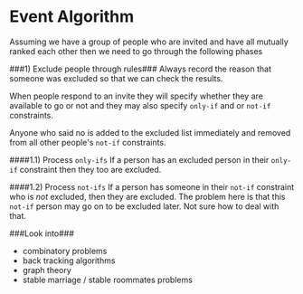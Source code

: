 Event Algorithm
===============

Assuming we have a group of people who are invited and have all mutually ranked each other then we need to go through the following phases

###1) Exclude people through rules###
Always record the reason that someone was excluded so that we can check the results. 

When people respond to an invite they will specify whether they are available to go or not and they may also specify `only-if` and or `not-if` constraints.

Anyone who said no is added to the excluded list immediately and removed from all other people's `not-if` constraints. 

####1.1) Process `only-ifs`
If a person has an excluded person in their `only-if` constraint then they too are excluded.

####1.2) Process `not-ifs`
If a person has someone in their `not-if` constraint who is *not* excluded, then they are excluded. The problem here is that this `not-if` person may go on to be excluded later. Not sure how to deal with that.

###Look into###
* combinatory problems
* back tracking algorithms
* graph theory
* stable marriage / stable roommates problems
